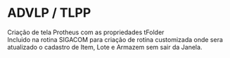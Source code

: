 # ADVLP / TLPP

Criação de tela Protheus com as propriedades tFolder <br>
Incluido na rotina SIGACOM para criação de rotina customizada onde sera atualizado o cadastro de Item, Lote e Armazem sem sair da Janela. <br>
